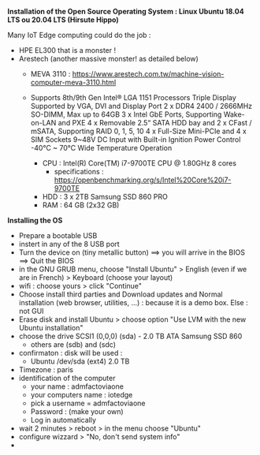 **Installation of the Open Source Operating System : Linux Ubuntu 18.04 LTS ou 20.04 LTS (Hirsute Hippo)**

Many IoT Edge computing could do the job : 
* HPE EL300 that is a monster !
* Arestech (another massive monster! as detailed below)
  * MEVA 3110 : https://www.arestech.com.tw/machine-vision-computer-meva-3110.html
  * Supports 8th/9th Gen Intel® LGA 1151 Processors
    Triple Display Supported by VGA, DVI and Display Port
    2 x DDR4 2400 / 2666MHz SO-DIMM, Max up to 64GB
    3 x Intel GbE Ports, Supporting Wake-on-LAN and PXE
    4 x Removable 2.5“ SATA HDD bay and
    2 x CFast / mSATA, Supporting RAID 0, 1, 5, 10
    4 x Full-Size Mini-PCIe and 4 x SIM Sockets
    9~48V DC Input with Built-in Ignition Power Control
    -40°C ~ 70°C Wide Temperature Operation

    * CPU : Intel(R) Core(TM) i7-9700TE CPU @ 1.80GHz 8 cores
       * specifications : https://openbenchmarking.org/s/Intel%20Core%20i7-9700TE
    * HDD : 3 x 2TB Samsung SSD 860 PRO 
    * RAM : 64 GB (2x32 GB)

**Installing the OS**
- Prepare a bootable USB
- instert in any of the 8 USB port
- Turn the device on (tiny metallic button) ==> you will arrive in the BIOS ==> Quit the BIOS
- in the GNU GRUB menu, choose "Install Ubuntu" > English (even if we are in French) > Keyboard (choose your layout)
- wifi : choose yours > click "Continue"
- Choose install third parties and Download updates and Normal installation (web browser, utilities, ...) : because it is a demo box. Else : not GUI
- Erase disk and install Ubuntu > choose option "Use LVM with the new Ubuntu installation"
- choose the drive SCSI1 (0,0,0) (sda) - 2.0 TB ATA Samsung SSD 860
  - others are (sdb) and (sdc)
- confirmaton : disk will be used : 
  - Ubuntu   /dev/sda (ext4) 2.0 TB
- Timezone : paris
- identification of the computer 
  - your name : admfactoviaone
  - your computers name : iotedge
  - pick a username = admfactoviaone
  - Password : (make your own)
  -  Log in automatically
- wait 2 minutes > reboot > in the menu choose "Ubuntu"
- configure wizzard > "No, don't send system info"
- 


